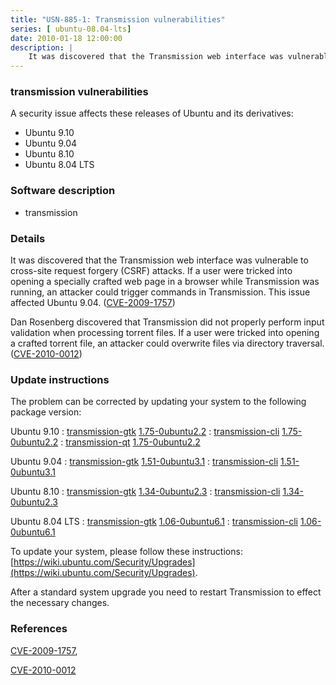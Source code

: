 ```yaml
---
title: "USN-885-1: Transmission vulnerabilities"
series: [ ubuntu-08.04-lts]
date: 2010-01-18 12:00:00
description: |
    It was discovered that the Transmission web interface was vulnerable to cross-site request forgery (CSRF) attacks. If a user were tricked into opening a specially crafted web page in a browser while Transmission was running, an attacker could trigger commands in Transmission. This issue affected Ubuntu 9.04. ([CVE-2009-1757](http://people.ubuntu.com/~ubuntu-security/cve/CVE-2009-1757))
--- 
```

 
### transmission vulnerabilities

A security issue affects these releases of Ubuntu and its derivatives:

* Ubuntu 9.10
* Ubuntu 9.04
* Ubuntu 8.10
* Ubuntu 8.04 LTS

### Software description

* transmission 

### Details

It was discovered that the Transmission web interface was vulnerable to cross-site request forgery (CSRF) attacks. If a user were tricked into opening a specially crafted web page in a browser while Transmission was running, an attacker could trigger commands in Transmission. This issue affected Ubuntu 9.04. ([CVE-2009-1757](http://people.ubuntu.com/~ubuntu-security/cve/CVE-2009-1757))

Dan Rosenberg discovered that Transmission did not properly perform input validation when processing torrent files. If a user were tricked into opening a crafted torrent file, an attacker could overwrite files via directory traversal. ([CVE-2010-0012](http://people.ubuntu.com/~ubuntu-security/cve/CVE-2010-0012)) 

### Update instructions

The problem can be corrected by updating your system to the following package version:

Ubuntu 9.10
 : [transmission-gtk](https://launchpad.net/ubuntu/+source/transmission) <span> [1.75-0ubuntu2.2](https://launchpad.net/ubuntu/+source/transmission/1.75-0ubuntu2.2) </span> 
 : [transmission-cli](https://launchpad.net/ubuntu/+source/transmission) <span> [1.75-0ubuntu2.2](https://launchpad.net/ubuntu/+source/transmission/1.75-0ubuntu2.2) </span> 
 : [transmission-qt](https://launchpad.net/ubuntu/+source/transmission) <span> [1.75-0ubuntu2.2](https://launchpad.net/ubuntu/+source/transmission/1.75-0ubuntu2.2) </span> 

Ubuntu 9.04
 : [transmission-gtk](https://launchpad.net/ubuntu/+source/transmission) <span> [1.51-0ubuntu3.1](https://launchpad.net/ubuntu/+source/transmission/1.51-0ubuntu3.1) </span> 
 : [transmission-cli](https://launchpad.net/ubuntu/+source/transmission) <span> [1.51-0ubuntu3.1](https://launchpad.net/ubuntu/+source/transmission/1.51-0ubuntu3.1) </span> 

Ubuntu 8.10
 : [transmission-gtk](https://launchpad.net/ubuntu/+source/transmission) <span> [1.34-0ubuntu2.3](https://launchpad.net/ubuntu/+source/transmission/1.34-0ubuntu2.3) </span> 
 : [transmission-cli](https://launchpad.net/ubuntu/+source/transmission) <span> [1.34-0ubuntu2.3](https://launchpad.net/ubuntu/+source/transmission/1.34-0ubuntu2.3) </span> 

Ubuntu 8.04 LTS
 : [transmission-gtk](https://launchpad.net/ubuntu/+source/transmission) <span> [1.06-0ubuntu6.1](https://launchpad.net/ubuntu/+source/transmission/1.06-0ubuntu6.1) </span> 
 : [transmission-cli](https://launchpad.net/ubuntu/+source/transmission) <span> [1.06-0ubuntu6.1](https://launchpad.net/ubuntu/+source/transmission/1.06-0ubuntu6.1) </span> 

To update your system, please follow these instructions: [https://wiki.ubuntu.com/Security/Upgrades](https://wiki.ubuntu.com/Security/Upgrades).

After a standard system upgrade you need to restart Transmission to effect the necessary changes. 

### References

 [CVE-2009-1757](http://people.ubuntu.com/~ubuntu-security/cve/CVE-2009-1757), 

 [CVE-2010-0012](http://people.ubuntu.com/~ubuntu-security/cve/CVE-2010-0012)
 
